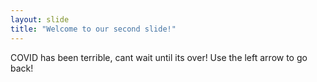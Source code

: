 ```yaml
---
layout: slide
title: "Welcome to our second slide!"
---
```

COVID has been terrible, cant wait until its over!
Use the left arrow to go back!
